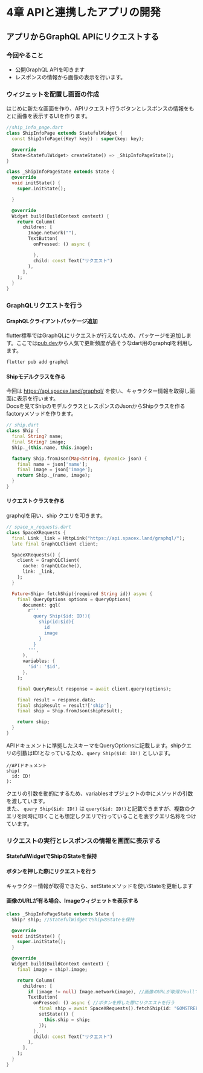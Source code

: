 # 4章 APIと連携したアプリの開発

## アプリからGraphQL APIにリクエストする

### 今回やること
- 公開GraphQL APIを叩きます
- レスポンスの情報から画像の表示を行います。

### ウィジェットを配置し画面の作成
はじめに新たな画面を作り、APIリクエスト行うボタンとレスポンスの情報をもとに画像を表示するUIを作ります。

```dart
//ship_info_page.dart
class ShipInfoPage extends StatefulWidget {
  const ShipInfoPage({Key? key}) : super(key: key);

  @override
  State<StatefulWidget> createState() => _ShipInfoPageState();
}

class _ShipInfoPageState extends State {
  @override
  void initState() {
    super.initState();

  }

  @override
  Widget build(BuildContext context) {
    return Column(
      children: [
        Image.network(""),
        TextButton(
          onPressed: () async {

          },
          child: const Text("リクエスト")
        ),
      ],
    );
  }
}
```

### GraphQLリクエストを行う
#### GraphQLクライアントパッケージ追加
flutter標準ではGraphQLにリクエストが行えないため、パッケージを追加します。ここでは[pub.dev](https://pub.dev/packages?q=GraphQL&sort=like)から人気で更新頻度が高そうなdart用のgraphqlを利用します。

```bash
flutter pub add graphql
```

#### Shipモデルクラスを作る
今回は https://api.spacex.land/graphql/ を使い、キャラクター情報を取得し画面に表示を行います。\
Docsを見てShipのモデルクラスとレスポンスのJsonからShipクラスを作るfactoryメソッドを作ります。

```dart
// ship.dart
class Ship {
  final String? name;
  final String? image;
  Ship._(this.name, this.image);

  factory Ship.fromJson(Map<String, dynamic> json) {
    final name = json['name'];
    final image = json['image'];
    return Ship._(name, image);
  }
}
```

#### リクエストクラスを作る
graphqlを用い、ship クエリを叩きます。

```dart
// space_x_requests.dart
class SpaceXRequests {
  final Link _link = HttpLink("https://api.spacex.land/graphql/");
  late final GraphQLClient client;

  SpaceXRequests() {
    client = GraphQLClient(
      cache: GraphQLCache(),
      link: _link,
    );
  }

  Future<Ship> fetchShip({required String id}) async {
    final QueryOptions options = QueryOptions(
      document: gql(
        r'''
          query Ship($id: ID!){
            ship(id:$id){
              id
              image
            }
          }
        ''',
      ),
      variables: {
        'id': '$id',
      },
    );

    final QueryResult response = await client.query(options);

    final result = response.data;
    final shipResult = result?['ship'];
    final ship = Ship.fromJson(shipResult);

    return ship;
  }
}
```

APIドキュメントに準拠したスキーマをQueryOptionsに記載します。shipクエリの引数はID!となっているため、`query Ship($id: ID!)` としいます。

```
//APIドキュメント
ship(
  id: ID!
): 
```
クエリの引数を動的にするため、variablesオブジェクトの中にメソッドの引数を渡しています。\
また、 `query Ship($id: ID!)` は `query($id: ID!)`と記載できますが、複数のクエリを同時に叩くことも想定しクエリで行っていることを表すクエリ名称をつけています。


### リクエストの実行とレスポンスの情報を画面に表示する
#### StatefulWidgetでShipのStateを保持
#### ボタンを押した際にリクエストを行う
キャラクター情報が取得できたら、setStateメソッドを使いStateを更新します
#### 画像のURLが有る場合、Imageウィジェットを表示する
```dart
class _ShipInfoPageState extends State {
  Ship? ship; //StatefulWidgetでShipのStateを保持

  @override
  void initState() {
    super.initState();
  }

  @override
  Widget build(BuildContext context) {
    final image = ship?.image;

    return Column(
      children: [
        if (image != null) Image.network(image), //画像のURLが取得がnullでなければ、Imageウィジェットで画像を表示する
        TextButton(
          onPressed: () async { //ボタンを押した際にリクエストを行う
            final ship = await SpaceXRequests().fetchShip(id: "GOMSTREE");
            setState(() {
              this.ship = ship;
            });
          },
          child: const Text("リクエスト")
        ),
      ],
    );
  }
}
```

